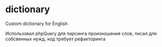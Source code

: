 # dictionary
Custom dictionary for English

Использовал phpQuery для парсинга произношения слов, писал для собсвенных нужд, код требует рефакторинга
